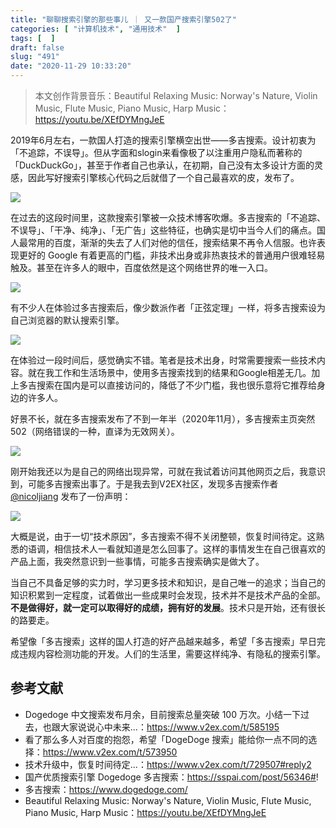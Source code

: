 ```yaml
---
title: "聊聊搜索引擎的那些事儿 ｜ 又一款国产搜索引擎502了"
categories: [ "计算机技术", "通用技术"  ]
tags: [  ]
draft: false
slug: "491"
date: "2020-11-29 10:33:20"
---
```



> 本文创作背景音乐：Beautiful Relaxing Music: Norway's Nature, Violin Music, Flute Music, Piano Music, Harp Music：https://youtu.be/XEfDYMngJeE

2019年6月左右，一款国人打造的搜索引擎横空出世——多吉搜索。设计初衷为「不追踪，不误导」。但从字面和slogin来看像极了以注重用户隐私而著称的「DuckDuckGo」，甚至于作者自己也承认，在初期，自己没有太多设计方面的灵感，因此写好搜索引擎核心代码之后就借了一个自己最喜欢的皮，发布了。

![](https://imagehost-cdn.frytea.com/images/2020/11/29/2020-11-29-10.11.342a65aab31be91906.png)

在过去的这段时间里，这款搜索引擎被一众技术博客吹爆。多吉搜索的「不追踪、不误导」、「干净、纯净」、「无广告」这些特征，也确实是切中当今人们的痛点。国人最常用的百度，渐渐的失去了人们对他的信任，搜索结果不再令人信服。也许表现更好的 Google 有着更高的门槛，非技术出身或非热衷技术的普通用户很难轻易触及。甚至在许多人的眼中，百度依然是这个网络世界的唯一入口。

![](https://imagehost-cdn.frytea.com/images/2020/11/29/2020-11-29-10.10.190c00eb637407e058.png)

有不少人在体验过多吉搜索后，像少数派作者「正弦定理」一样，将多吉搜索设为自己浏览器的默认搜索引擎。

![](https://imagehost-cdn.frytea.com/images/2020/11/29/2020-11-29-10.12.3619483ef53545d7e3.png)

在体验过一段时间后，感觉确实不错。笔者是技术出身，时常需要搜索一些技术内容。就在我工作和生活场景中，使用多吉搜索找到的结果和Google相差无几。加上多吉搜索在国内是可以直接访问的，降低了不少门槛，我也很乐意将它推荐给身边的许多人。

好景不长，就在多吉搜索发布了不到一年半（2020年11月），多吉搜索主页突然502（网络错误的一种，直译为无效网关）。

![](https://imagehost-cdn.frytea.com/images/2020/11/29/2020-11-29-10.20.48aeb2b9326aaf8a65.png)

刚开始我还以为是自己的网络出现异常，可就在我试着访问其他网页之后，我意识到，可能多吉搜索出事了。于是我去到V2EX社区，发现多吉搜索作者 [@nicoljiang](https://www.v2ex.com/member/nicoljiang) 发布了一份声明：

![](https://imagehost-cdn.frytea.com/images/2020/11/29/2020-11-29-10.22.54a8762b268c0d3a52.png)

大概是说，由于一切“技术原因”，多吉搜索不得不关闭整顿，恢复时间待定。这熟悉的语调，相信技术人一看就知道是怎么回事了。这样的事情发生在自己很喜欢的产品上面，我突然意识到一些事情，可能多吉搜索确实是做大了。

当自己不具备足够的实力时，学习更多技术和知识，是自己唯一的追求；当自己的知识积累到一定程度，试着做出一些成果时会发现，技术并不是技术产品的全部。**不是做得好，就一定可以取得好的成绩，拥有好的发展**。技术只是开始，还有很长的路要走。

希望像「多吉搜索」这样的国人打造的好产品越来越多，希望「多吉搜索」早日完成违规内容检测功能的开发。人们的生活里，需要这样纯净、有隐私的搜索引擎。

## 参考文献

- Dogedoge 中文搜索发布月余，目前搜索总量突破 100 万次。小结一下过去，也跟大家说说心中未来...：https://www.v2ex.com/t/585195
- 看了那么多人对百度的抱怨，希望「DogeDoge 搜索」能给你一点不同的选择：https://www.v2ex.com/t/573950
- 技术升级中，恢复时间待定...：https://www.v2ex.com/t/729507#reply2
- 国产优质搜索引擎 Dogedoge 多吉搜索：https://sspai.com/post/56346#!
- 多吉搜索：https://www.dogedoge.com/
- Beautiful Relaxing Music: Norway's Nature, Violin Music, Flute Music, Piano Music, Harp Music：https://youtu.be/XEfDYMngJeE